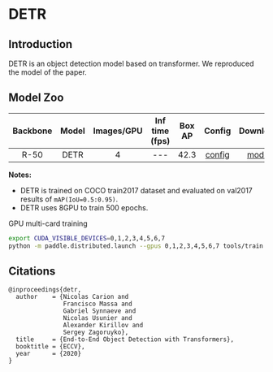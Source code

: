 # DETR

## Introduction


DETR is an object detection model based on transformer. We reproduced the model of the paper.


## Model Zoo

| Backbone | Model | Images/GPU  | Inf time (fps) | Box AP | Config | Download |
|:------:|:--------:|:--------:|:--------------:|:------:|:------:|:--------:|
| R-50 | DETR  | 4 | --- | 42.3 | [config](https://github.com/PaddlePaddle/PaddleDetection/blob/release/2.6/configs/detr/detr_r50_1x_coco.yml) | [model](https://paddledet.bj.bcebos.com/models/detr_r50_1x_coco.pdparams) |

**Notes:**

- DETR is trained on COCO train2017 dataset and evaluated on val2017 results of `mAP(IoU=0.5:0.95)`.
- DETR uses 8GPU to train 500 epochs.

GPU multi-card training
```bash
export CUDA_VISIBLE_DEVICES=0,1,2,3,4,5,6,7
python -m paddle.distributed.launch --gpus 0,1,2,3,4,5,6,7 tools/train.py -c configs/detr/detr_r50_1x_coco.yml --fleet
```

## Citations
```
@inproceedings{detr,
  author    = {Nicolas Carion and
               Francisco Massa and
               Gabriel Synnaeve and
               Nicolas Usunier and
               Alexander Kirillov and
               Sergey Zagoruyko},
  title     = {End-to-End Object Detection with Transformers},
  booktitle = {ECCV},
  year      = {2020}
}
```
